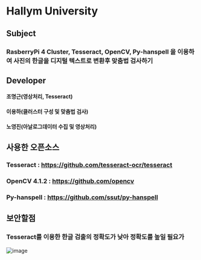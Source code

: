 # Hallym University
## Subject
### RasberryPi 4 Cluster, Tesseract, OpenCV, Py-hanspell 을 이용하여 사진의 한글을 디지털 텍스트로 변환후 맞춤법 검사하기
## Developer
#### 조명근(영상처리, Tesseract) 
#### 이용하(클러스터 구성 및 맞춤법 검사) 
#### 노영진(아날로그데이터 수집 및 영상처리)
## 사용한 오픈소스
### Tesseract : https://github.com/tesseract-ocr/tesseract
### OpenCV 4.1.2 : https://github.com/opencv
### Py-hanspell : https://github.com/ssut/py-hanspell
## 보안할점
### Tesseract를 이용한 한글 검출의 정확도가 낮아 정확도를 높일 필요가 

![image](https://user-images.githubusercontent.com/29707967/69437316-6c2eb300-0d86-11ea-8bbd-b9606e88663c.png)






